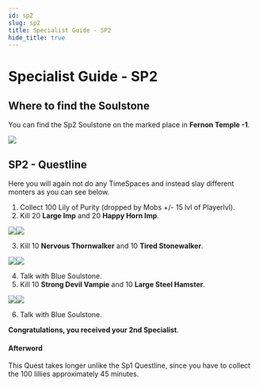 ```yaml
---
id: sp2
slug: sp2
title: Specialist Guide - SP2
hide_title: true
---
```


# Specialist Guide - SP2

## Where to find the Soulstone
You can find the Sp2 Soulstone on the marked place in **Fernon Temple -1**.

![](https://i.imgur.com/Ew8l5Pa.png)

## SP2 - Questline
Here you will again not do any TimeSpaces and instead slay different monters as you can see below.

1. Collect 100 Lily of Purity (dropped by Mobs +/- 15 lvl of Playerlvl).
2. Kill 20 **Large Imp** and 20 **Happy Horn Imp**.

![](https://i.imgur.com/c5Ejib6.png)![](https://i.imgur.com/zCwj7SE.png)

3. Kill 10 **Nervous Thornwalker** and 10 **Tired Stonewalker**.

![](https://i.imgur.com/NH9DTb2.png)![](https://i.imgur.com/oj5Q5eF.png)

4. Talk with Blue Soulstone.
5. Kill 10 **Strong Devil Vampie** and 10 **Large Steel Hamster**.

![](https://i.imgur.com/Cv2yu4F.png)![](https://i.imgur.com/UEWciaa.png)

6. Talk with Blue Soulstone.

**Congratulations, you received your 2nd Specialist**.

#### Afterword
This Quest takes longer unlike the Sp1 Questline, since you have to collect the 100 lillies approximately 45 minutes.



